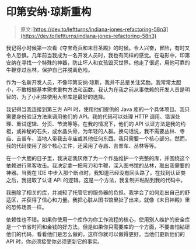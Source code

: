 # 印第安纳·琼斯重构

> 原文:[https://dev.to/leftturns/indiana-jones-refactoring-58n3](https://dev.to/leftturns/indiana-jones-refactoring-58n3)

我记得小时候第一次看《夺宝奇兵和末日圣殿》的时候。令人兴奋，冒险，有时又令人恐惧。几年前当我成为一名开发人员时，我也有同样的感觉。在电影中，印第安纳在寻找一个特殊的神器，防止坏人和女孩毁灭世界。他走了很远，用他可靠的牛鞭穿过丛林，保护自己并脱离危险。

作为一名新开发人员，不像印第安纳·琼斯，我并不总是关注奖励。我常常太胆小，不敢根据基本需求重构方法和函数。我认为在我之前从事依赖的开发人员是明智的，为了小利益使用大型库是最好的选择。

我记得当我连接到第三方 API 时，使用他们提供的 Java 库的一个具体项目。我只需要身份验证方法来调用他们的 API。我的代码可以处理 HTTP 调用、错误处理、重试逻辑、分页、节流等等。在我的情况下，他们的 API 认证方法是我的约柜，或神秘的石头，或水晶头骨，为年轻的人群。换句话说，我不需要丛林、寺庙、吉普车、当地人带我去寺庙或其他任何东西。我只需要一个核心部分。然而，我的代码使用了那个核心工件，还采用了寺庙、吉普车、丛林等等。

在一个大胆的日子里，我决定我厌倦了为一个作品维护一个完整的库，并围绕这个依赖进行黑客攻击。我决定拿一把弯刀和牛鞭，深入图书馆的丛林，取出我需要的神器。当我在 IDE 中步入那个断点时，我知道已经没有回头路了。在找到认证类之后，我提取了认证 API 的逻辑。这是一个方法，我复制并粘贴到我的代码中。

我删除了相关的库，并减轻了托管它的服务器的负担。我学会了如何走出自己的舒适区，并获得了信心和力量。我把心脏从图书馆里扯了出来，就像《末日神殿》里的恐怖场景一样。

依赖性也不错。如果你使用一个库作为你工作流程的核心，使用别人维护的安全库是一个节省时间和金钱的好方法。但是如果你只需要库的一个方面，不要害怕钻研他们的代码，看看他们是怎么做的，这样你就可以做得更好。当他们更新他们的 API 时，你必须接受你必须更新它的事实。